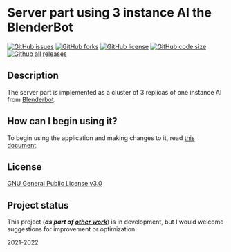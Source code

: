# Server part using 3 instance AI the BlenderBot
[![GitHub issues](https://img.shields.io/github/issues/VladimirNikel/Klaster_AI_BlenderBot)](https://github.com/VladimirNikel/Klaster_AI_BlenderBot/issues)
[![GitHub forks](https://img.shields.io/github/forks/VladimirNikel/Klaster_AI_BlenderBot)](https://github.com/VladimirNikel/Klaster_AI_BlenderBot/network)
[![GitHub license](https://img.shields.io/github/license/VladimirNikel/Klaster_AI_BlenderBot)](https://github.com/VladimirNikel/Klaster_AI_BlenderBot)
[![GitHub code size](https://img.shields.io/github/languages/code-size/VladimirNikel/Klaster_AI_BlenderBot?style=flat)](https://github.com/VladimirNikel/Klaster_AI_BlenderBot)
[![Github all releases](https://img.shields.io/github/downloads/VladimirNikel/Klaster_AI_BlenderBot/total.svg)](https://github.com/VladimirNikel/Klaster_AI_BlenderBot/releases/)


## Description
The server part is implemented as a cluster of 3 replicas of one instance AI from [Blenderbot](https://huggingface.co/facebook/blenderbot-400M-distill). 


## How can I begin using it?
To begin using the application and making changes to it, read [this document](./Manual.md).

## License

[GNU General Public License v3.0](./LICENSE)

## Project status

This project (***as part of [other work](https://github.com/VladimirNikel/ChatBotWithAI)***) is in development, but I would welcome suggestions for improvement or optimization.

2021-2022
